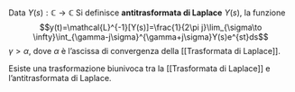 Data $Y(s):\mathbb{C}\to \mathbb{C}$
Si definisce **antitrasformata di Laplace** $Y(s)$, la funzione $$y(t)=\mathcal{L}^{-1}[Y(s)]=\frac{1}{2\pi j}\lim_{\sigma\to \infty}\int_{\gamma-j\sigma}^{\gamma+j\sigma}Y(s)e^{st}ds$$
$\gamma>\alpha$, dove $\alpha$ è l’ascissa di convergenza della [[Trasformata di Laplace]].

Esiste una trasformazione biunivoca tra la [[Trasformata di Laplace]] e l’antitrasformata di Laplace.